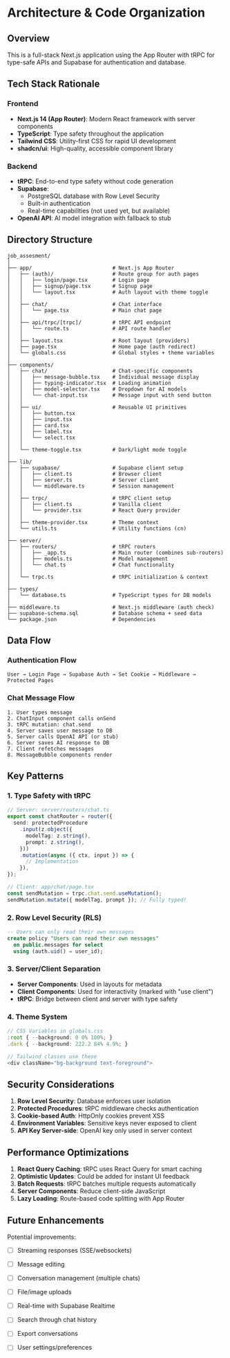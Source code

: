 # Architecture & Code Organization

## Overview

This is a full-stack Next.js application using the App Router with tRPC for type-safe APIs and Supabase for authentication and database.

## Tech Stack Rationale

### Frontend
- **Next.js 14 (App Router)**: Modern React framework with server components
- **TypeScript**: Type safety throughout the application
- **Tailwind CSS**: Utility-first CSS for rapid UI development
- **shadcn/ui**: High-quality, accessible component library

### Backend
- **tRPC**: End-to-end type safety without code generation
- **Supabase**: 
  - PostgreSQL database with Row Level Security
  - Built-in authentication
  - Real-time capabilities (not used yet, but available)
- **OpenAI API**: AI model integration with fallback to stub

## Directory Structure

```
job_assesment/
│
├── app/                          # Next.js App Router
│   ├── (auth)/                   # Route group for auth pages
│   │   ├── login/page.tsx        # Login page
│   │   ├── signup/page.tsx       # Signup page
│   │   └── layout.tsx            # Auth layout with theme toggle
│   │
│   ├── chat/                     # Chat interface
│   │   └── page.tsx              # Main chat page
│   │
│   ├── api/trpc/[trpc]/          # tRPC API endpoint
│   │   └── route.ts              # API route handler
│   │
│   ├── layout.tsx                # Root layout (providers)
│   ├── page.tsx                  # Home page (auth redirect)
│   └── globals.css               # Global styles + theme variables
│
├── components/
│   ├── chat/                     # Chat-specific components
│   │   ├── message-bubble.tsx    # Individual message display
│   │   ├── typing-indicator.tsx  # Loading animation
│   │   ├── model-selector.tsx    # Dropdown for AI models
│   │   └── chat-input.tsx        # Message input with send button
│   │
│   ├── ui/                       # Reusable UI primitives
│   │   ├── button.tsx
│   │   ├── input.tsx
│   │   ├── card.tsx
│   │   ├── label.tsx
│   │   └── select.tsx
│   │
│   └── theme-toggle.tsx          # Dark/light mode toggle
│
├── lib/
│   ├── supabase/                 # Supabase client setup
│   │   ├── client.ts             # Browser client
│   │   ├── server.ts             # Server client
│   │   └── middleware.ts         # Session management
│   │
│   ├── trpc/                     # tRPC client setup
│   │   ├── client.ts             # Vanilla client
│   │   └── provider.tsx          # React Query provider
│   │
│   ├── theme-provider.tsx        # Theme context
│   └── utils.ts                  # Utility functions (cn)
│
├── server/
│   ├── routers/                  # tRPC routers
│   │   ├── _app.ts               # Main router (combines sub-routers)
│   │   ├── models.ts             # Model management
│   │   └── chat.ts               # Chat functionality
│   │
│   └── trpc.ts                   # tRPC initialization & context
│
├── types/
│   └── database.ts               # TypeScript types for DB models
│
├── middleware.ts                 # Next.js middleware (auth check)
├── supabase-schema.sql           # Database schema + seed data
└── package.json                  # Dependencies
```

## Data Flow

### Authentication Flow
```
User → Login Page → Supabase Auth → Set Cookie → Middleware → Protected Pages
```

### Chat Message Flow
```
1. User types message
2. ChatInput component calls onSend
3. tRPC mutation: chat.send
4. Server saves user message to DB
5. Server calls OpenAI API (or stub)
6. Server saves AI response to DB
7. Client refetches messages
8. MessageBubble components render
```

## Key Patterns

### 1. Type Safety with tRPC

```typescript
// Server: server/routers/chat.ts
export const chatRouter = router({
  send: protectedProcedure
    .input(z.object({
      modelTag: z.string(),
      prompt: z.string(),
    }))
    .mutation(async ({ ctx, input }) => {
      // Implementation
    }),
});

// Client: app/chat/page.tsx
const sendMutation = trpc.chat.send.useMutation();
sendMutation.mutate({ modelTag, prompt }); // Fully typed!
```

### 2. Row Level Security (RLS)

```sql
-- Users can only read their own messages
create policy "Users can read their own messages"
  on public.messages for select
  using (auth.uid() = user_id);
```

### 3. Server/Client Separation

- **Server Components**: Used in layouts for metadata
- **Client Components**: Used for interactivity (marked with "use client")
- **tRPC**: Bridge between client and server with type safety

### 4. Theme System

```typescript
// CSS Variables in globals.css
:root { --background: 0 0% 100%; }
.dark { --background: 222.2 84% 4.9%; }

// Tailwind classes use these
<div className="bg-background text-foreground">
```

## Security Considerations

1. **Row Level Security**: Database enforces user isolation
2. **Protected Procedures**: tRPC middleware checks authentication
3. **Cookie-based Auth**: HttpOnly cookies prevent XSS
4. **Environment Variables**: Sensitive keys never exposed to client
5. **API Key Server-side**: OpenAI key only used in server context

## Performance Optimizations

1. **React Query Caching**: tRPC uses React Query for smart caching
2. **Optimistic Updates**: Could be added for instant UI feedback
3. **Batch Requests**: tRPC batches multiple requests automatically
4. **Server Components**: Reduce client-side JavaScript
5. **Lazy Loading**: Route-based code splitting with App Router

## Future Enhancements

Potential improvements:
- [ ] Streaming responses (SSE/websockets)
- [ ] Message editing
- [ ] Conversation management (multiple chats)
- [ ] File/image uploads
- [ ] Real-time with Supabase Realtime
- [ ] Search through chat history
- [ ] Export conversations
- [ ] User settings/preferences


